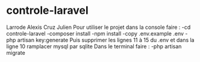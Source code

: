 # controle-laravel

Larrode Alexis
Cruz Julien
Pour utiliser le projet dans la console faire :
-cd controle-laravel
-composer install
-npm install
-copy .env.example .env
-php artisan key:generate
Puis supprimer les lignes 11 à 15 du .env et dans la ligne 10 ramplacer mysql par sqlite
Dans le terminal faire :
-php artisan migrate
